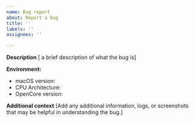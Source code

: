 ```yaml
---
name: Bug report
about: Report a bug
title: ''
labels: ''
assignees: ''

---
```


**Description**
[ a brief description of what the bug is]

**Environment:**

- macOS version:
- CPU Architecture:
- OpenCore version:

**Additional context**
[Add any additional information, logs, or screenshots that may be helpful in understanding the bug.]
